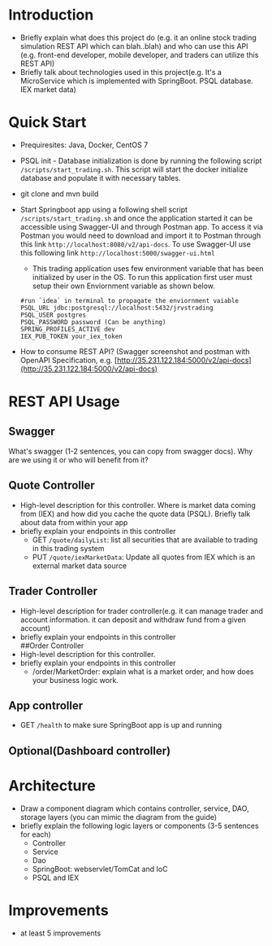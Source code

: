 # Introduction  
- Briefly explain what does this project do (e.g. it an online stock trading simulation REST API which can blah..blah) and who can use this API (e.g. front-end developer, mobile developer, and traders can utilize this REST API)  
- Briefly talk about technologies used in this project(e.g. It's a MicroService which is implemented with SpringBoot. PSQL database. IEX market data)  
  
# Quick Start  
- Prequiresites: Java, Docker, CentOS 7  
- PSQL init - Database initialization is done by running the following script `/scripts/start_trading.sh`. This script will start the docker initialize database and populate it with necessary tables.
- git clone and mvn build  
- Start Springboot app using a following shell script  `/scripts/start_trading.sh` and once the application started it can be accessible using Swagger-UI and through Postman app. To access it via Postman you would need to download and import it to Postman through this link `http://localhost:8080/v2/api-docs`. To use Swagger-UI use this following link `http://localhost:5000/swagger-ui.html`
  - This trading application uses few environment variable that has been initialized by user in the OS. To run this application first user must setup their own Enviornment variable as shown below.
  ```add enviornment variable to ~/.bash_profile
  #run `idea` in terminal to propagate the enviornment vaiable
  PSQL_URL jdbc:postgresql://localhost:5432/jrvstrading
  PSQL_USER postgres
  PSQL_PASSWORD password (Can be anything)
  SPRING_PROFILES_ACTIVE dev
  IEX_PUB_TOKEN your_iex_token
  ```
  
   
- How to consume REST API? (Swagger screenshot and postman with OpenAPI Specification, e.g. [http://35.231.122.184:5000/v2/api-docs](http://35.231.122.184:5000/v2/api-docs)  
  
# REST API Usage  
## Swagger  
What's swagger (1-2 sentences, you can copy from swagger docs). Why are we using it or who will benefit from it?  
## Quote Controller  
- High-level description for this controller. Where is market data coming from (IEX) and how did you cache the quote data (PSQL). Briefly talk about data from within your app  
- briefly explain your endpoints in this controller  
  - GET `/quote/dailyList`: list all securities that are available to trading in this trading system  
  - PUT `/quote/iexMarketData`: Update all quotes from IEX which is an external market data source  
## Trader Controller  
- High-level description for trader controller(e.g. it can manage trader and account information. it can deposit and withdraw fund from a given account)  
- briefly explain your endpoints in this controller  
##Order Controller  
- High-level description for this controller.  
- briefly explain your endpoints in this controller  
  - /order/MarketOrder: explain what is a market order, and how does your business logic work.   
## App controller  
- GET `/health` to make sure SpringBoot app is up and running  
## Optional(Dashboard controller)  
  
# Architecture  
- Draw a component diagram which contains controller, service, DAO, storage layers (you can mimic the diagram from the guide)  
- briefly explain the following logic layers or components (3-5 sentences for each)  
  - Controller   
  - Service  
  - Dao  
  - SpringBoot: webservlet/TomCat and IoC  
  - PSQL and IEX  
  
# Improvements  
- at least 5 improvements
<!--stackedit_data:
eyJoaXN0b3J5IjpbLTMwNTgyMjAzMiwxNzgwMjk4OTE0LDIwND
QwODQxLC0xOTAxMjI4OTg3LC01MDIwMDM4NF19
-->